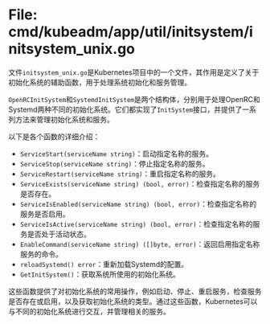 # File: cmd/kubeadm/app/util/initsystem/initsystem_unix.go

文件`initsystem_unix.go`是Kubernetes项目中的一个文件，其作用是定义了关于初始化系统的辅助函数，用于处理系统初始化和服务管理。

`OpenRCInitSystem`和`SystemdInitSystem`是两个结构体，分别用于处理OpenRC和Systemd两种不同的初始化系统。它们都实现了`InitSystem`接口，并提供了一系列方法来管理初始化系统和服务。

以下是各个函数的详细介绍：

- `ServiceStart(serviceName string)`：启动指定名称的服务。
- `ServiceStop(serviceName string)`：停止指定名称的服务。
- `ServiceRestart(serviceName string)`：重启指定名称的服务。
- `ServiceExists(serviceName string) (bool, error)`：检查指定名称的服务是否存在。
- `ServiceIsEnabled(serviceName string) (bool, error)`：检查指定名称的服务是否启用。
- `ServiceIsActive(serviceName string) (bool, error)`：检查指定名称的服务是否处于活动状态。
- `EnableCommand(serviceName string) ([]byte, error)`：返回启用指定名称服务的命令。
- `reloadSystemd() error`：重新加载Systemd的配置。
- `GetInitSystem()`：获取系统所使用的初始化系统。

这些函数提供了对初始化系统的常用操作，例如启动、停止、重启服务，检查服务是否存在或启用，以及获取初始化系统的类型。通过这些函数，Kubernetes可以与不同的初始化系统进行交互，并管理相关的服务。

